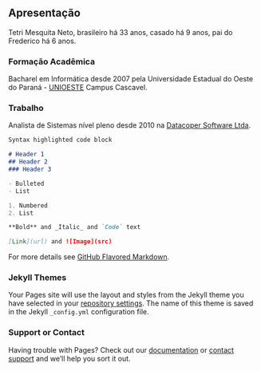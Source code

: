 ## Apresentação

Tetri Mesquita Neto, brasileiro há 33 anos, casado há 9 anos, pai do Frederico há 6 anos.

### Formação Acadêmica

Bacharel em Informática desde 2007 pela Universidade Estadual do Oeste do Paraná - [UNIOESTE](https://unioeste.br/?ref=tetri.github.io) Campus Cascavel.

### Trabalho

Analista de Sistemas nível pleno desde 2010 na [Datacoper Software Ltda](https://www.datacoper.com.br?ref=tetri.github.io).

```markdown
Syntax highlighted code block

# Header 1
## Header 2
### Header 3

- Bulleted
- List

1. Numbered
2. List

**Bold** and _Italic_ and `Code` text

[Link](url) and ![Image](src)
```

For more details see [GitHub Flavored Markdown](https://guides.github.com/features/mastering-markdown/).

### Jekyll Themes

Your Pages site will use the layout and styles from the Jekyll theme you have selected in your [repository settings](https://github.com/tetri/tetri.github.io/settings). The name of this theme is saved in the Jekyll `_config.yml` configuration file.

### Support or Contact

Having trouble with Pages? Check out our [documentation](https://help.github.com/categories/github-pages-basics/) or [contact support](https://github.com/contact) and we’ll help you sort it out.

